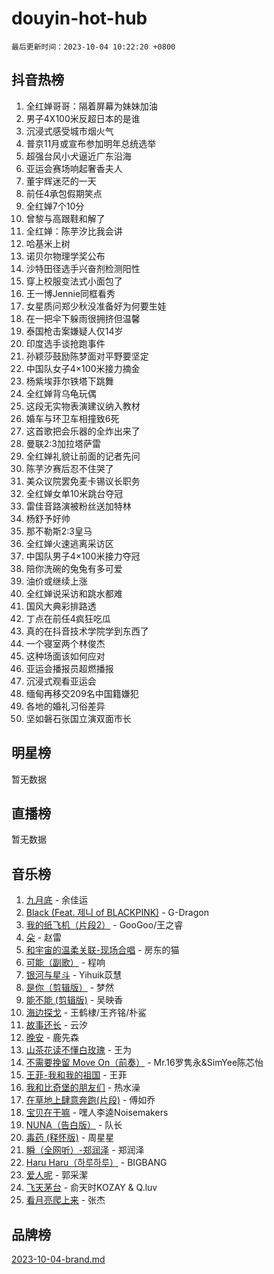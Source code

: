 # douyin-hot-hub

`最后更新时间：2023-10-04 10:22:20 +0800`

## 抖音热榜

1. 全红婵哥哥：隔着屏幕为妹妹加油
1. 男子4X100米反超日本的是谁
1. 沉浸式感受城市烟火气
1. 普京11月或宣布参加明年总统选举
1. 超强台风小犬逼近广东沿海
1. 亚运会赛场响起奢香夫人
1. 董宇辉迷茫的一天
1. 前任4承包假期笑点
1. 全红婵7个10分
1. 曾黎与高跟鞋和解了
1. 全红婵：陈芋汐比我会讲
1. 哈基米上树
1. 诺贝尔物理学奖公布
1. 沙特田径选手兴奋剂检测阳性
1. 穿上校服变法式小面包了
1. 王一博Jennie同框看秀
1. 女星质问郑少秋没准备好为何要生娃
1. 在一把伞下躲雨很拥挤但温馨
1. 泰国枪击案嫌疑人仅14岁
1. 印度选手谈抢跑事件
1. 孙颖莎鼓励陈梦面对平野要坚定
1. 中国队女子4×100米接力摘金
1. 杨紫埃菲尔铁塔下跳舞
1. 全红婵背乌龟玩偶
1. 这段无实物表演建议纳入教材
1. 婚车与环卫车相撞致6死
1. 这首歌把会乐器的全炸出来了
1. 曼联2:3加拉塔萨雷
1. 全红婵礼貌让前面的记者先问
1. 陈芋汐赛后忍不住哭了
1. 美众议院罢免麦卡锡议长职务
1. 全红婵女单10米跳台夺冠
1. 雷佳音路演被粉丝送加特林
1. 杨舒予好帅
1. 那不勒斯2:3皇马
1. 全红婵火速逃离采访区
1. 中国队男子4×100米接力夺冠
1. 陪你洗碗的兔兔有多可爱
1. 油价或继续上涨
1. 全红婵说采访和跳水都难
1. 国风大典彩排路透
1. 丁点在前任4疯狂吃瓜
1. 真的在抖音技术学院学到东西了
1. 一个寝室两个林俊杰
1. 这种场面该如何应对
1. 亚运会播报员超燃播报
1. 沉浸式观看亚运会
1. 缅甸再移交209名中国籍嫌犯
1. 各地的婚礼习俗差异
1. 坚如磐石张国立演双面市长

## 明星榜

暂无数据

## 直播榜

暂无数据

## 音乐榜

1. [九月底](https://sf3-cdn-tos.douyinstatic.com/obj/tos-cn-ve-2774/oMfewG4PDTFhF8iz3OGQ7ABH5i6fCgnMaoCbzZ) - 余佳运
1. [Black (Feat. 제니 of BLACKPINK)](https://sf3-cdn-tos.douyinstatic.com/obj/tos-cn-ve-2774/2eb92e2debbe4fe0a552bc099aef7f28) - G-Dragon
1. [我的纸飞机（片段2）](https://sf6-cdn-tos.douyinstatic.com/obj/tos-cn-ve-2774/oM2ZrKcg2CD5AeRB2gkeXOFB1IxAGJdZPazYHf) - GooGoo/王之睿
1. [朵](https://sf3-cdn-tos.douyinstatic.com/obj/tos-cn-ve-2774/932f5bdfcd7c47b880525e92ab8a4999) - 赵雷
1. [和宇宙的温柔关联-现场合唱](https://sf6-cdn-tos.douyinstatic.com/obj/tos-cn-ve-2774/o0hONGDYQBgk0e5bqDeQOonVmncA6tC2nBwZLT) - 房东的猫
1. [可能（副歌）](https://sf3-cdn-tos.douyinstatic.com/obj/tos-cn-ve-2774/cde1731888894259b333569393c2fb51) - 程响
1. [银河与星斗](https://sf6-cdn-tos.douyinstatic.com/obj/tos-cn-ve-2774/3cc0bf5f0ef140f7b6743a631bcf3c58) - Yihuik苡慧
1. [是你（剪辑版）](https://sf3-cdn-tos.douyinstatic.com/obj/tos-cn-ve-2774/46019dae783c4c969944217fe1cfafc4) - 梦然
1. [能不能 (剪辑版)](https://sf3-cdn-tos.douyinstatic.com/obj/tos-cn-ve-2774/fc4a6c45b4a34277ba4088e1d7fdff98) - 吴映香
1. [海边探戈](https://sf6-cdn-tos.douyinstatic.com/obj/tos-cn-ve-2774/os9gE0VQCGqt6VQkZDyBBYvfSDY0QFe3vVmubn) - 王鹤棣/王齐铭/朴鲨
1. [故事还长](https://sf6-cdn-tos.douyinstatic.com/obj/tos-cn-ve-2774/30a26758c8594f0ab81ac675c33ee2c5) - 云汐
1. [晚安](https://sf6-cdn-tos.douyinstatic.com/obj/tos-cn-ve-2774/a724c5e224464218839820f4e4fd632f) - 鹿先森
1. [山茶花读不懂白玫瑰](https://sf6-cdn-tos.douyinstatic.com/obj/tos-cn-ve-2774/osfn8B7DktrRHEPJgPCfDbw7QDQEkwC16BxZg9) - 王为
1. [不需要挽留 Move On（前奏）](https://sf6-cdn-tos.douyinstatic.com/obj/tos-cn-ve-2774/ooCBhgCCkF4nExzQL9WZSUbitfA8IsDkgQIYhe) - Mr.16罗隽永&SimYee陈芯怡
1. [王菲-我和我的祖国](https://sf3-cdn-tos.douyinstatic.com/obj/tos-cn-ve-2774/3ef0f373017541e18566595c96123cab) - 王菲
1. [我和比奇堡的朋友们](https://sf3-cdn-tos.douyinstatic.com/obj/tos-cn-ve-2774/f0505db981ea4a6d91453a15924a82aa) - 热水澡
1. [在草地上肆意奔跑(片段)](https://sf6-cdn-tos.douyinstatic.com/obj/tos-cn-ve-2774/8831d494742f45dabdfa8adb8b817259) - 傅如乔
1. [宝贝在干嘛](https://sf3-cdn-tos.douyinstatic.com/obj/tos-cn-ve-2774/okW4hBCfJI5B2ZEgTCtikhMW7IafzNrBQIYkpJ) - 嘿人李逵Noisemakers
1. [NUNA（告白版）](https://sf6-cdn-tos.douyinstatic.com/obj/tos-cn-ve-2774/a65828cbd8ce41a78a430a58b49f4feb) - 队长
1. [毒药 (释怀版)](https://sf3-cdn-tos.douyinstatic.com/obj/tos-cn-ve-2774/oYILMEAzspdZBIzy4frJNB8ZHPHWAhiwowd4Ad) - 周星星
1. [瞬（全网听）-郑润泽](https://sf6-cdn-tos.douyinstatic.com/obj/tos-cn-ve-2774/o4Vb9eJZClCZTnRQYy0BRSeHGrDtrkrQgIBvQt) - 郑润泽
1. [Haru Haru（하루하루）](https://sf6-cdn-tos.douyinstatic.com/obj/tos-cn-ve-2774/940c04aa98154ee7bdbaaa2ad9f28aec) - BIGBANG
1. [爱人呢](https://sf3-cdn-tos.douyinstatic.com/obj/tos-cn-ve-2774/2041dc10f3c442f1992b439a00eaf2ba) - 郭采潔
1. [飞天茅台](https://sf3-cdn-tos.douyinstatic.com/obj/tos-cn-ve-2774/o4GhTV5kIuMWmC2Ai1WzNglssgBfQaqQCSLxUU) - 俞天时KOZAY & Q.luv
1. [看月亮爬上来](https://sf3-cdn-tos.douyinstatic.com/obj/tos-cn-ve-2774/356c324112764016b25295e535f2daf0) - 张杰

## 品牌榜

[2023-10-04-brand.md](2023-10-04-brand.md)
